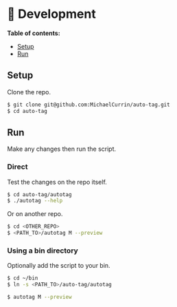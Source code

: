 # 🚧 Development

**Table of contents:**

- [Setup](#setup)
- [Run](#run)


## Setup

Clone the repo.

```sh
$ git clone git@github.com:MichaelCurrin/auto-tag.git
$ cd auto-tag
```


## Run

Make any changes then run the script.

### Direct

Test the changes on the repo itself.

```sh
$ cd auto-tag/autotag
$ ./autotag --help
```

Or on another repo.

```sh
$ cd <OTHER_REPO>
$ <PATH_TO>/autotag M --preview
```

### Using a bin directory

Optionally add the script to your bin.

```sh
$ cd ~/bin
$ ln -s <PATH_TO>/auto-tag/autotag
```

```sh
$ autotag M --preview
```
